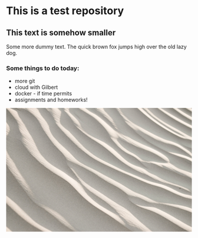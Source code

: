# This is a test repository

## This text is somehow smaller

Some more dummy text. The quick brown fox jumps high over the old lazy dog.

### Some things to do today:
* more git
* cloud with Gilbert
* docker - if time permits
* assignments and homeworks!

![](sumner-mahaffey-7Y0NshQLohk-unsplash.jpg)
